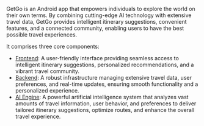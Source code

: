 GetGo is an Android app that empowers individuals to explore the world on their own terms. By combining cutting-edge AI technology with extensive travel data, GetGo provides intelligent itinerary suggestions, convenient features, and a connected community, enabling users to have the best possible travel experiences.

It comprises three core components:
- [Frontend](https://github.com/GetGo-App/getgo-frontend): A user-friendly interface providing seamless access to intelligent itinerary suggestions, personalized recommendations, and a vibrant travel community.
- [Backend](https://github.com/GetGo-App/getgo-backend): A robust infrastructure managing extensive travel data, user preferences, and real-time updates, ensuring smooth functionality and a personalized experience.
- [AI Engine](https://github.com/GetGo-App/getgo-ai): A powerful artificial intelligence system that analyzes vast amounts of travel information, user behavior, and preferences to deliver tailored itinerary suggestions, optimize routes, and enhance the overall travel experience.
